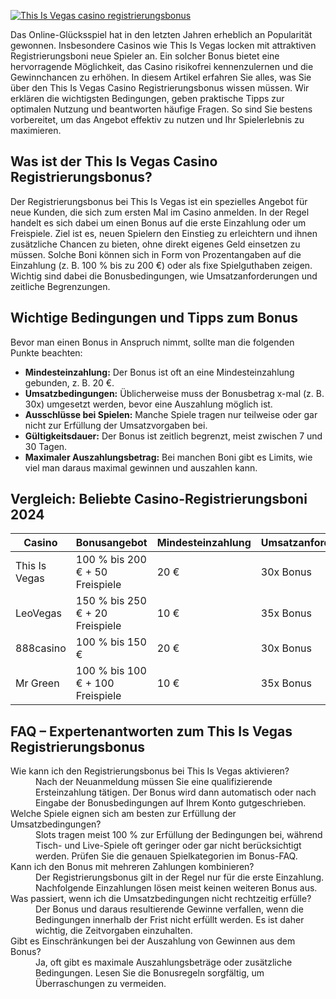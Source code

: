 [![This Is Vegas casino registrierungsbonus](https://123-caf.pages.dev/gitsignup.png)](https://vrmoo.ru/Bt82HjjY)

<p>Das Online-Glücksspiel hat in den letzten Jahren erheblich an Popularität gewonnen. Insbesondere Casinos wie This Is Vegas locken mit attraktiven Registrierungsboni neue Spieler an. Ein solcher Bonus bietet eine hervorragende Möglichkeit, das Casino risikofrei kennenzulernen und die Gewinnchancen zu erhöhen. In diesem Artikel erfahren Sie alles, was Sie über den This Is Vegas Casino Registrierungsbonus wissen müssen. Wir erklären die wichtigsten Bedingungen, geben praktische Tipps zur optimalen Nutzung und beantworten häufige Fragen. So sind Sie bestens vorbereitet, um das Angebot effektiv zu nutzen und Ihr Spielerlebnis zu maximieren.</p>  <h2>Was ist der This Is Vegas Casino Registrierungsbonus?</h2> <p>Der Registrierungsbonus bei This Is Vegas ist ein spezielles Angebot für neue Kunden, die sich zum ersten Mal im Casino anmelden. In der Regel handelt es sich dabei um einen Bonus auf die erste Einzahlung oder um Freispiele. Ziel ist es, neuen Spielern den Einstieg zu erleichtern und ihnen zusätzliche Chancen zu bieten, ohne direkt eigenes Geld einsetzen zu müssen. Solche Boni können sich in Form von Prozentangaben auf die Einzahlung (z. B. 100 % bis zu 200 €) oder als fixe Spielguthaben zeigen. Wichtig sind dabei die Bonusbedingungen, wie Umsatzanforderungen und zeitliche Begrenzungen.</p>  <h2>Wichtige Bedingungen und Tipps zum Bonus</h2> <p>Bevor man einen Bonus in Anspruch nimmt, sollte man die folgenden Punkte beachten:</p> <ul> <li><strong>Mindesteinzahlung:</strong> Der Bonus ist oft an eine Mindesteinzahlung gebunden, z. B. 20 €.</li> <li><strong>Umsatzbedingungen:</strong> Üblicherweise muss der Bonusbetrag x-mal (z. B. 30x) umgesetzt werden, bevor eine Auszahlung möglich ist.</li> <li><strong>Ausschlüsse bei Spielen:</strong> Manche Spiele tragen nur teilweise oder gar nicht zur Erfüllung der Umsatzvorgaben bei.</li> <li><strong>Gültigkeitsdauer:</strong> Der Bonus ist zeitlich begrenzt, meist zwischen 7 und 30 Tagen.</li> <li><strong>Maximaler Auszahlungsbetrag:</strong> Bei manchen Boni gibt es Limits, wie viel man daraus maximal gewinnen und auszahlen kann.</li> </ul>  <h2>Vergleich: Beliebte Casino-Registrierungsboni 2024</h2> <table> <thead> <tr> <th>Casino</th> <th>Bonusangebot</th> <th>Mindesteinzahlung</th> <th>Umsatzanforderung</th> <th>Besonderheit</th> </tr> </thead> <tbody> <tr> <td>This Is Vegas</td> <td>100 % bis 200 € + 50 Freispiele</td> <td>20 €</td> <td>30x Bonus</td> <td>Sehr gute Freispiele auf beliebte Slots</td> </tr> <tr> <td>LeoVegas</td> <td>150 % bis 250 € + 20 Freispiele</td> <td>10 €</td> <td>35x Bonus</td> <td>Flexible Auszahlungsmöglichkeiten</td> </tr> <tr> <td>888casino</td> <td>100 % bis 150 €</td> <td>20 €</td> <td>30x Bonus</td> <td>Gutes Live-Casino-Angebot</td> </tr> <tr> <td>Mr Green</td> <td>100 % bis 100 € + 100 Freispiele</td> <td>10 €</td> <td>35x Bonus</td> <td>Viele Jackpot-Slots inklusive</td> </tr> </tbody> </table>  <h2>FAQ – Expertenantworten zum This Is Vegas Registrierungsbonus</h2> <dl>   <dt>Wie kann ich den Registrierungsbonus bei This Is Vegas aktivieren?</dt>   <dd>Nach der Neuanmeldung müssen Sie eine qualifizierende Ersteinzahlung tätigen. Der Bonus wird dann automatisch oder nach Eingabe der Bonusbedingungen auf Ihrem Konto gutgeschrieben.</dd>      <dt>Welche Spiele eignen sich am besten zur Erfüllung der Umsatzbedingungen?</dt>   <dd>Slots tragen meist 100 % zur Erfüllung der Bedingungen bei, während Tisch- und Live-Spiele oft geringer oder gar nicht berücksichtigt werden. Prüfen Sie die genauen Spielkategorien im Bonus-FAQ.</dd>      <dt>Kann ich den Bonus mit mehreren Zahlungen kombinieren?</dt>   <dd>Der Registrierungsbonus gilt in der Regel nur für die erste Einzahlung. Nachfolgende Einzahlungen lösen meist keinen weiteren Bonus aus.</dd>      <dt>Was passiert, wenn ich die Umsatzbedingungen nicht rechtzeitig erfülle?</dt>   <dd>Der Bonus und daraus resultierende Gewinne verfallen, wenn die Bedingungen innerhalb der Frist nicht erfüllt werden. Es ist daher wichtig, die Zeitvorgaben einzuhalten.</dd>      <dt>Gibt es Einschränkungen bei der Auszahlung von Gewinnen aus dem Bonus?</dt>   <dd>Ja, oft gibt es maximale Auszahlungsbeträge oder zusätzliche Bedingungen. Lesen Sie die Bonusregeln sorgfältig, um Überraschungen zu vermeiden.</dd> </dl>